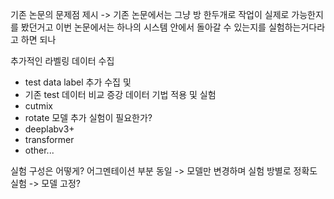 기존 논문의 문제점 제시 
-> 기존 논문에서는 그냥 방 한두개로 작업이 실제로 가능한지를 봤던거고
이번 논문에서는 하나의 시스템 안에서 돌아갈 수 있는지를 실험하는거다라고 하면 되나

추가적인 라벨링 데이터 수집
- test data label 추가 수집 및
- 기존 test 데이터 비교
증강 데이터 기법 적용 및 실험
- cutmix
- rotate
모델 추가 실험이 필요한가? 
- deeplabv3+
- transformer
- other...

실험 구성은 어떻게?
어그멘테이션 부분 동일 -> 모델만 변경하며 실험
방별로 정확도 실험  ->  모델 고정?

